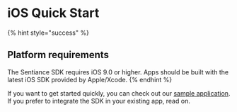 # iOS Quick Start

{% hint style="success" %}
## Platform requirements

The Sentiance SDK requires iOS 9.0 or higher. Apps should be built with the latest iOS SDK provided by Apple/Xcode.
{% endhint %}

If you want to get started quickly, you can check out our [sample application](https://github.com/sentiance/sdk-starter-ios). If you prefer to integrate the SDK in your existing app, read on.

